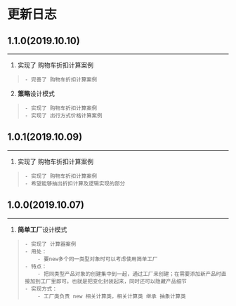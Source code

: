 # 更新日志

## 1.1.0(2019.10.10)

---

1. 实现了 购物车折扣计算案例
>     - 完善了 购物车折扣计算案例
2. **策略**设计模式
>     - 实现了 购物车折扣计算案例
>     - 实现了 出行方式价格计算案例

## 1.0.1(2019.10.09)

---

 1. 实现了 购物车折扣计算案例
>     - 实现了 购物车折扣计算案例
>     - 希望能够抽出折扣计算及逻辑实现的部分

## 1.0.0(2019.10.07)

---

 1. **简单工厂**设计模式
>     - 实现了 计算器案例
>     - 用处：
>         - 要new多个同一类型对象时可以考虑使用简单工厂
>     - 特点：
>         - 把同类型产品对象的创建集中到一起，通过工厂来创建；在需要添加新产品时直接加到工厂里即可。也就是把变化封装起来，同时还可以隐藏产品细节
>     - 实现方式：
>         - 工厂类负责 new 相关计算类，相关计算类 继承 抽象计算类